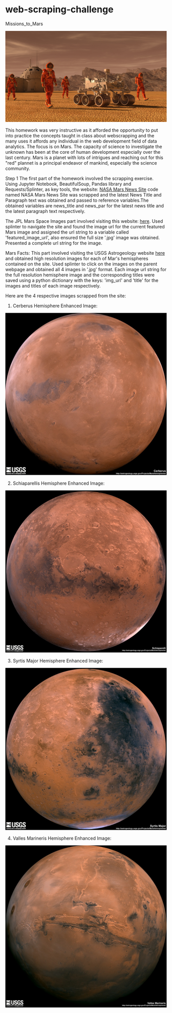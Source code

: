 # web-scraping-challenge
Missions_to_Mars

<img src="/Images/mission_to_mars.png">


This homework was very instructive as it afforded the opportunity to put into practice the concepts taught in class about webscrapping and the many uses it affords any individual in the web development field of data analytics. The focus is on Mars. The capacity of science to investigate the unknown has been at the core of human development especially over the last century. Mars is a planet with lots of intrigues and reaching out for this "red" plannet is a principal endeavor of mankind, especially the science community.

Step 1
The first part of the homework involved the scrapping exercise. Using Jupyter Notebook, BeautifulSoup, Pandas library and Requests/Splinter, as key tools, the website: [NASA Mars News Site](https://mars.nasa.gov/news/) code named NASA Mars News Site was scrapped and the latest News Title and Paragraph text was obtained and passed to reference variables.The obtained variables are news_title and news_par for the latest news title and the latest paragraph text respectively.

The JPL Mars Space Images part involved visiting this website: [here](https://www.jpl.nasa.gov/spaceimages/?search=&category=Mars). Used splinter to navigate the site and found the image url for the current featured Mars image and assigned the url string to a variable called 'featured_image_url', also ensured the full size '.jpg' image was obtained. Presented a complete url string for the image.

Mars Facts: This part involved visiting the USGS Astrogeology website [here](https://astrogeology.usgs.gov/search/results?q=hemisphere+enhanced&k1=target&v1=Mars) and obtained high resolution images for each of Mar's hemispheres contained on the site. Used splinter to click on the images on the parent webpage and obtained all 4 images in '.jpg' format. Each image url string for the full resolution hemisphere image and the corresponding titles were saved using a python dictionary with the keys: 'img_url' and 'title' for the images and titles of each image respectively.

Here are the 4 respective images scrapped from the site:

1. Cerberus Hemisphere Enhanced Image:
<img src="/Images/Cerberus_Hemisphere_image.jpg">
<!-- ![Cerberus Hemisphere Enhanced Image]("Images/Cerberus_Hemisphere_image.JPG")
<img src="Images/Cerberus_Hemisphere_image.jpg">
<img src="./Images/Cerberus_Hemisphere_image.jpg">
<img src="../Images/Cerberus_Hemisphere_image.jpg"> -->

2. Schiaparellis Hemisphere Enhanced Image:
<img src="/Images/Schiaparellis_Hemisphere_image.jpg">
<!-- [Schiaparellis Hemisphere Enhanced Image]("Images/Schiaparellis_Hemisphere_image.JPG") -->

3. Syrtis Major Hemisphere Enhanced Image:
<img src="/Images/Syrtis_Major_Hemisphere_image.jpg">
<!-- [Syrtis Major Hemisphere Enhanced Image]("Images/Syrtis_Major_Hemisphere_image.JPG") -->

4. Valles Marineris Hemisphere Enhanced Image:
<img src="/Images/Valles_Marineris_Hemisphere_image.jpg">
<!-- [Valles Marineris Hemisphere Enhanced Image]("Images/Valles_Marineris_Hemisphere_image.JPG") -->


